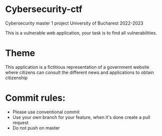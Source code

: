 # Cybersecurity-ctf
Cybersecurity master 1 project University of Bucharest 2022-2023

This is a vulnerable web application, your task is to find all vulnerabilities.


# Theme
This application is a fictitious representation of a government website where citizens can consult the different news and applications to obtain citizenship


# Commit rules:

- Please use conventional commit
- Use your own branch for your feature, when it's done create a pull request
- Do not push on master 
